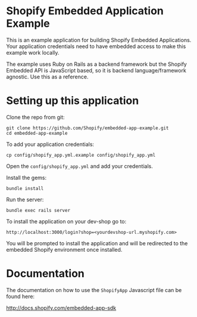 # Shopify Embedded Application Example

This is an example application for building Shopify Embedded Applications. Your application credentials need to have embedded access to make this example work locally.

The example uses Ruby on Rails as a backend framework but the Shopify Embedded API is JavaScript based, so it is backend language/framework agnostic. Use this as a reference.

# Setting up this application

Clone the repo from git:

    git clone https://github.com/Shopify/embedded-app-example.git
    cd embedded-app-example

To add your application credentials:

    cp config/shopify_app.yml.example config/shopify_app.yml

Open the `config/shopify_app.yml` and add your credentials.

Install the gems:

    bundle install

Run the server:

    bundle exec rails server

To install the application on your dev-shop go to:

    http://localhost:3000/login?shop=<yourdevshop-url.myshopify.com>

You will be prompted to install the application and will be redirected to the embedded Shopify environment once installed.

# Documentation

The documentation on how to use the `ShopifyApp` Javascript file can be found here:

http://docs.shopify.com/embedded-app-sdk
